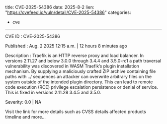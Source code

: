  
title: CVE-2025-54386
date: 2025-8-2
lien: "https://cvefeed.io/vuln/detail/CVE-2025-54386"
categories:
  - cve
---

CVE ID : CVE-2025-54386

Published :  Aug. 2
2025
12:15 a.m. | 12 hours
8 minutes ago

Description : Traefik is an HTTP reverse proxy and load balancer. In versions 2.11.27 and below
3.0.0 through 3.4.4 and 3.5.0-rc1
a path traversal vulnerability was discovered in WASM Traefik’s plugin installation mechanism. By supplying a maliciously crafted ZIP archive containing file paths with ../ sequences
an attacker can overwrite arbitrary files on the system outside of the intended plugin directory. This can lead to remote code execution (RCE)
privilege escalation
persistence
or denial of service. This is fixed in versions 2.11.28
3.4.5 and 3.5.0.

Severity: 0.0 | NA

Visit the link for more details
such as CVSS details
affected products
timeline
and more...
